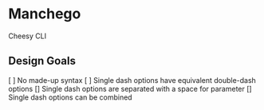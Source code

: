 # Manchego
Cheesy CLI

## Design Goals
[ ] No made-up syntax
[ ] Single dash options have equivalent double-dash options
[] Single dash options are separated with a space for parameter
[] Single dash options can be combined
